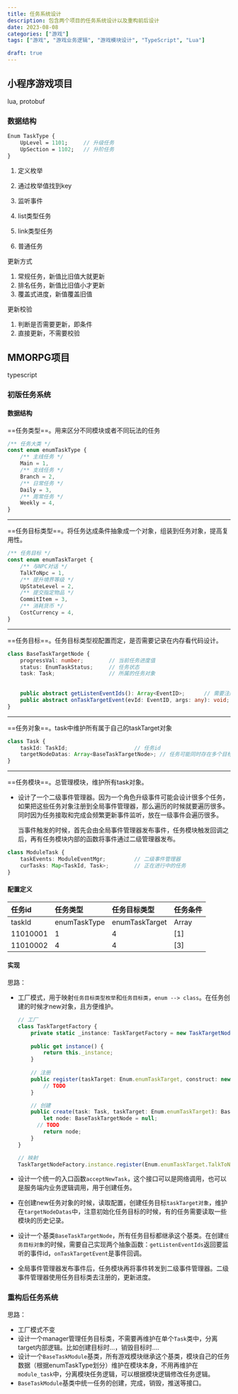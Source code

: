 ```yaml
---
title: 任务系统设计
description: 包含两个项目的任务系统设计以及重构前后设计
date: 2023-08-08
categories: ["游戏"]
tags: ["游戏", "游戏业务逻辑", "游戏模块设计", "TypeScript", "Lua"]

draft: true
---
```


## 小程序游戏项目

lua, protobuf

### 数据结构

```protobuf
Enum TaskType {
	UpLevel = 1101;		// 升级任务
	UpSection = 1102;	// 升阶任务
}
```







1. 定义枚举
2. 通过枚举值找到key
3. 监听事件



1. list类型任务
2. link类型任务
3. 普通任务



更新方式

1. 常规任务，新值比旧值大就更新
2. 排名任务，新值比旧值小才更新
3. 覆盖式进度，新值覆盖旧值



更新校验

1. 判断是否需要更新，即条件
2. 直接更新，不需要校验

## MMORPG项目

typescript

### 初版任务系统

#### 数据结构

==任务类型==。用来区分不同模块或者不同玩法的任务

```typescript
/** 任务大类 */
const enum enumTaskType {
    /** 主线任务 */
    Main = 1,
    /** 支线任务 */
    Branch = 2,
    /** 日常任务 */
    Daily = 3,
    /** 周常任务 */
    Weekly = 4,
}
```

---

==任务目标类型==。将任务达成条件抽象成一个对象，组装到任务对象，提高复用性。

```typescript
/** 任务目标 */
const enum enumTaskTarget {
    /** 与NPC对话 */
    TalkToNpc = 1,
    /** 提升境界等级 */
    UpStateLevel = 2,
    /** 提交指定物品 */
    CommitItem = 3,
    /** 消耗货币 */
    CostCurrency = 4,
}
```

---

==任务目标==。任务目标类型视配置而定，是否需要记录在内存看代码设计。

```typescript
class BaseTaskTargetNode {
    progressVal: number;		// 当前任务进度值
    status: EnumTaskStatus;		// 任务状态
    task: Task;					// 所属的任务对象
    
    
    public abstract getListenEventIds(): Array<EventID>;      // 需要注册的事件id
    public abstract onTaskTargetEvent(evId: EventID, args: any): void;	// 事件回调
}
```



---

==任务对象==。task中维护所有属于自己的taskTarget对象

```typescript
class Task {
    taskId: TaskId;						// 任务id
    targetNodeDatas: Array<BaseTaskTargetNode>;	// 任务可能同时存在多个目标条件
}
```

---

==任务模块==。总管理模块，维护所有task对象。

- 设计了一个二级事件管理器。因为一个角色升级事件可能会设计很多个任务，如果把这些任务对象注册到全局事件管理器，那么遍历的时候就要遍历很多。同时因为任务接取和完成会频繁更新事件监听，放在一级事件会遍历很多。

  当事件触发的时候，首先会由全局事件管理器发布事件，任务模块触发回调之后，再有任务模块内部的函数将事件通过二级管理器发布。

```typescript
class ModuleTask {
    taskEvents: ModuleEventMgr;			// 二级事件管理器
    curTasks: Map<TaskId, Task>;		// 正在进行中的任务
}
```



#### 配置定义

| 任务id   | 任务类型     | 任务目标类型   | 任务条件      |
| :------- | :----------- | :------------- | :------------ |
| taskId   | enumTaskType | enumTaskTarget | Array<number> |
| 11010001 | 1            | 4              | [1]           |
| 11010002 | 4            | 4              | [3]           |

#### 实现

思路：

- 工厂模式，用于映射`任务目标类型枚举`和`任务目标类`，`enum --> class`。在任务创建的时候才new对象，且方便维护。

  ```typescript
  // 工厂
  class TaskTargetFactory {
      private static _instance: TaskTargetFactory = new TaskTargetNodeFactory();
     	
      public get instance() {
          return this._instance;
      }
      
      // 注册
      public register(taskTarget: Enum.enumTaskTarget, construct: new (task: Task, taskTarget: Enum.enumTaskTarget) => BaseTaskTargetNode): void {
          // TODO
      }
  
  	  // 创建
      public create(task: Task, taskTarget: Enum.enumTaskTarget): BaseTaskTargetNode {
          let node: BaseTaskTargetNode = null;
  		// TODO
          return node;
      }
  }
  
  // 映射
  TaskTargetNodeFactory.instance.register(Enum.enumTaskTarget.TalkToNpc, TaskTarget_TalkToNpc);
  ```

  

- 设计一个统一的入口函数`acceptNewTask`，这个接口可以是网络调用，也可以是服务端内业务逻辑调用，用于创建任务。

- 在创建new任务对象的时候，读取配置，创建任务目标`taskTarget对象`，维护在`targetNodeDatas`中，注意初始化任务目标的时候，有的任务需要读取一些模块的历史记录。
- 设计一个基类`BaseTaskTargetNode`，所有任务目标都继承这个基类。在创建`任务目标对象`的时候，需要自己实现两个抽象函数：`getListenEventIds`返回要监听的事件id，`onTaskTargetEvent`是事件回调。
- 全局事件管理器发布事件后，任务模块再将事件转发到二级事件管理器。二级事件管理器使用任务目标类去注册的，更新进度。

### 重构后任务系统

思路：

- 工厂模式不变
- 设计一个manager管理任务目标类，不需要再维护在单个`Task`类中，分离target内部逻辑。比如创建目标时...，销毁目标时....
- 设计一个`BaseTaskModule`基类，所有游戏模块继承这个基类，模块自己的任务数据（根据enumTaskType划分）维护在模块本身，不用再维护在`module_task`中，分离模块任务逻辑，可以根据模块逻辑修改任务逻辑。
- `BaseTaskModule`基类中统一任务的创建，完成，销毁，推送等接口。

